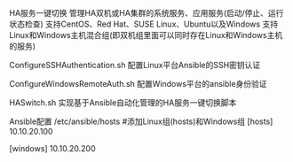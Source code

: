 HA服务一键切换
  管理HA双机或HA集群的系统服务、应用服务(启动/停止、运行状态检查)
  支持CentOS、Red Hat、SUSE Linux、Ubuntu以及Windows
  支持Linux和Windows主机混合组(即双机组里面可以同时存在Linux和Windows主机的服务)

ConfigureSSHAuthentication.sh
  配置Linux平台Ansible的SSH密钥认证

ConfigureWindowsRemoteAuth.sh
  配置Windows平台的ansible身份验证

HASwitch.sh
  实现基于Ansible自动化管理的HA服务一键切换脚本


Ansible配置
  /etc/ansible/hosts   #添加Linux组(hosts)和Windows组
  [hosts]
  10.10.20.100
  
  [windows]
  10.10.20.200
